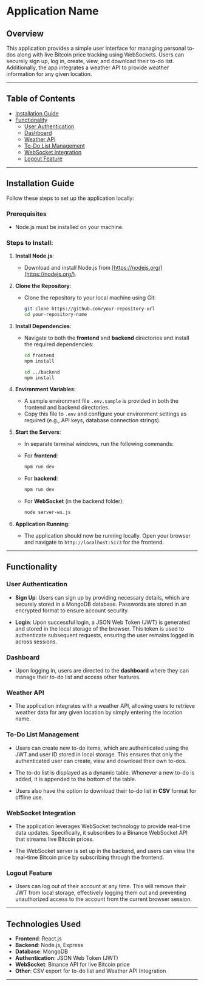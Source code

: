 # Application Name

## Overview

This application provides a simple user interface for managing personal to-dos along with live Bitcoin price tracking using WebSockets. Users can securely sign up, log in, create, view, and download their to-do list. Additionally, the app integrates a weather API to provide weather information for any given location.

---

## Table of Contents

- [Installation Guide](#installation-guide)
- [Functionality](#functionality)
  - [User Authentication](#user-authentication)
  - [Dashboard](#dashboard)
  - [Weather API](#weather-api)
  - [To-Do List Management](#to-do-list-management)
  - [WebSocket Integration](#websocket-integration)
  - [Logout Feature](#logout-feature)

---

## Installation Guide

Follow these steps to set up the application locally:

### Prerequisites
- Node.js must be installed on your machine.

### Steps to Install:

1. **Install Node.js**:
   - Download and install Node.js from [https://nodejs.org/](https://nodejs.org/).

2. **Clone the Repository**:
   - Clone the repository to your local machine using Git:
     ```bash
     git clone https://github.com/your-repository-url
     cd your-repository-name
     ```

3. **Install Dependencies**:
   - Navigate to both the **frontend** and **backend** directories and install the required dependencies:
     ```bash
     cd frontend
     npm install

     cd ../backend
     npm install
     ```

4. **Environment Variables**:
   - A sample environment file `.env.sample` is provided in both the frontend and backend directories.
   - Copy this file to `.env` and configure your environment settings as required (e.g., API keys, database connection strings).

5. **Start the Servers**:
   - In separate terminal windows, run the following commands:

   - For **frontend**:
     ```bash
     npm run dev
     ```

   - For **backend**:
     ```bash
     npm run dev
     ```

   - For **WebSocket** (in the backend folder):
     ```bash
     node server-ws.js
     ```

6. **Application Running**:
   - The application should now be running locally. Open your browser and navigate to `http://localhost:5173` for the frontend.

---

## Functionality

### User Authentication

- **Sign Up**: Users can sign up by providing necessary details, which are securely stored in a MongoDB database. Passwords are stored in an encrypted format to ensure account security.

- **Login**: Upon successful login, a JSON Web Token (JWT) is generated and stored in the local storage of the browser. This token is used to authenticate subsequent requests, ensuring the user remains logged in across sessions.

### Dashboard

- Upon logging in, users are directed to the **dashboard** where they can manage their to-do list and access other features.

### Weather API

- The application integrates with a weather API, allowing users to retrieve weather data for any given location by simply entering the location name.

### To-Do List Management

- Users can create new to-do items, which are authenticated using the JWT and user ID stored in local storage. This ensures that only the authenticated user can create, view and download their own to-dos.

- The to-do list is displayed as a dynamic table. Whenever a new to-do is added, it is appended to the bottom of the table.

- Users also have the option to download their to-do list in **CSV** format for offline use.

### WebSocket Integration

- The application leverages WebSocket technology to provide real-time data updates. Specifically, it subscribes to a Binance WebSocket API that streams live Bitcoin prices.

- The WebSocket server is set up in the backend, and users can view the real-time Bitcoin price by subscribing through the frontend.

### Logout Feature

- Users can log out of their account at any time. This will remove their JWT from local storage, effectively logging them out and preventing unauthorized access to the account from the current browser session.

---

## Technologies Used

- **Frontend**: React.js
- **Backend**: Node.js, Express
- **Database**: MongoDB
- **Authentication**: JSON Web Token (JWT)
- **WebSocket**: Binance API for live Bitcoin price
- **Other**: CSV export for to-do list and Weather API Integration

---
